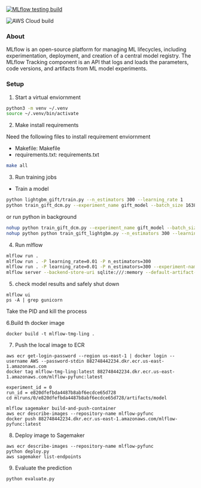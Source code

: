 [![MLflow testing build](https://github.com/tmg-ling/mlflow-tmg-ling/actions/workflows/main.yml/badge.svg)](https://github.com/tmg-ling/mlflow-tmg-ling/actions/workflows/main.yml)

![AWS Cloud build](https://codebuild.us-east-1.amazonaws.com/badges?uuid=eyJlbmNyeXB0ZWREYXRhIjoidkVqS2xWdGpvOHFCZ2hFd3BqalJoQ3gvT21GUXg1YjNxd0FFRFhyRStnSkVIT3dhNmloNksxVlNXTnBOSm8zVFQxdFFzbGNVSVZ2cHBVT3ZVb2tBOFlrPSIsIml2UGFyYW1ldGVyU3BlYyI6IjdhRnNJZ1pCN3BRKy92b0wiLCJtYXRlcmlhbFNldFNlcmlhbCI6MX0%3D&branch=main)

### About

MLflow is an open-source platform for managing ML lifecycles, including experimentation, deployment, and creation of a
central model registry. The MLflow Tracking component is an API that logs and loads the parameters, code versions, and
artifacts from ML model experiments.

### Setup

1. Start a virtual enviornment

```bash
python3 -m venv ~/.venv                  
source ~/.venv/bin/activate 
```

2. Make install requirements

Need the following files to install requirement enviornment

- Makefile: Makefile
- requirements.txt: requirements.txt

```bash
make all
```

3. Run training jobs

- Train a model 
```bash
python lightgbm_gift/train.py --n_estimators 300 --learning_rate 1
python train_gift_dcm.py --experiment_name gift_model --batch_size 16384 --learning_rate 0.05
```

or run python in background

```bash
nohup python train_gift_dcm.py --experiment_name gift_model --batch_size 16384 --learning_rate 0.1 > nohup.out 2>&1 &
nohup python python train_gift_lightgbm.py --n_estimators 300 --learning_rate 1 > nohup.out 2>&1 &
```

4. Run mlflow

```bash
mlflow run .
mlflow run . -P learning_rate=0.01 -P n_estimators=300 
mlflow run . -P learning_rate=0.01 -P n_estimators=300 --experiment-name Baseline_Predictions
mlflow server --backend-store-uri sqlite:///:memory --default-artifact-root ./mlruns
```

5. check model results and safely shut down

```
mlflow ui
ps -A | grep gunicorn
```
Take the PID and kill the process

6.Build th docker image

```
docker build -t mlflow-tmg-ling .
```

7. Push the local image to ECR

```
aws ecr get-login-password --region us-east-1 | docker login --username AWS --password-stdin 882748442234.dkr.ecr.us-east-1.amazonaws.com
docker tag mlflow-tmg-ling:latest 882748442234.dkr.ecr.us-east-1.amazonaws.com/mlflow-pyfunc:latest

experiment_id = 0
run_id = e820dfefbda4487b8abf6ecdce65d728
cd mlruns/0/e820dfefbda4487b8abf6ecdce65d728/artifacts/model

mlflow sagemaker build-and-push-container
aws ecr describe-images --repository-name mlflow-pyfunc
docker push 882748442234.dkr.ecr.us-east-1.amazonaws.com/mlflow-pyfunc:latest
```

8. Deploy image to Sagemaker

```
aws ecr describe-images --repository-name mlflow-pyfunc
python deploy.py
aws sagemaker list-endpoints
```

9. Evaluate the prediction

```
python evaluate.py
```
